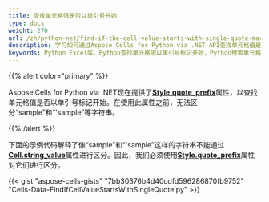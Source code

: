 ```yaml
---
title: 查找单元格值是否以单引号开始
type: docs
weight: 270
url: /zh/python-net/find-if-the-cell-value-starts-with-single-quote-mark/
description: 学习如何通过Aspose.Cells for Python via .NET API查找单元格值是否以单引号标记开始。
keywords: Python Excel库，Python查找单元格值以单引号标记开始，Python搜索单元格值以单引号标记开始
---
```


{{% alert color="primary" %}}

Aspose.Cells for Python via .NET现在提供了[**Style.quote_prefix**](https://reference.aspose.com/cells/python-net/aspose.cells/style/quote_prefix/)属性，以查找单元格值是否以单引号标记开始。在使用此属性之前，无法区分“sample”和“'sample”等字符串。

{{% /alert %}}

下面的示例代码解释了像“sample”和“'sample”这样的字符串不能通过[**Cell.string_value**](https://reference.aspose.com/cells/python-net/aspose.cells/cell/string_value/)属性进行区分。因此，我们必须使用[**Style.quote_prefix**](https://reference.aspose.com/cells/python-net/aspose.cells/style/quote_prefix/)属性对它们进行区分。

{{< gist "aspose-cells-gists" "7bb30376b4d40cdfd596286870fb9752" "Cells-Data-FindIfCellValueStartsWithSingleQuote.py" >}}

